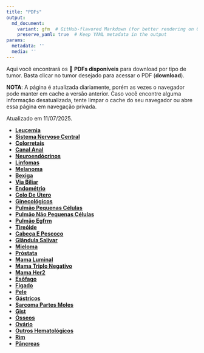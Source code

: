 ```yaml
---
title: "PDFs"
output: 
  md_document:
    variant: gfm  # GitHub-flavored Markdown (for better rendering on GitHub)
    preserve_yaml: true  # Keep YAML metadata in the output
params:
  metadata: ''
  media: ''
---
```


<script async src="https://scripts.simpleanalyticscdn.com/latest.js"></script>

Aqui você encontrará os 📝 **PDFs disponíveis** para download por tipo
de tumor. Basta clicar no tumor desejado para acessar o PDF
(**download**).

**NOTA**: A página é atualizada diariamente, porém as vezes o navegador
pode manter em cache a versão anterior. Caso você encontre alguma
informação desatualizada, tente limpar o cache do seu navegador ou abre
essa página em navegação privada.

Atualizado em 11/07/2025.

- [**Leucemia**](https://coeoralmeds-e768.restdb.io/media/6870a183f63b804800206fb4?download=true)
- [**Sistema Nervoso
  Central**](https://coeoralmeds-e768.restdb.io/media/6870a185f63b804800206fb7?download=true)
- [**Colorretais**](https://coeoralmeds-e768.restdb.io/media/6870a189f63b804800206fbc?download=true)
- [**Canal
  Anal**](https://coeoralmeds-e768.restdb.io/media/6870a18af63b804800206fbe?download=true)
- [**Neuroendócrinos**](https://coeoralmeds-e768.restdb.io/media/6870a18cf63b804800206fc0?download=true)
- [**Linfomas**](https://coeoralmeds-e768.restdb.io/media/6870a18ef63b804800206fc2?download=true)
- [**Melanoma**](https://coeoralmeds-e768.restdb.io/media/6870a18ff63b804800206fc4?download=true)
- [**Bexiga**](https://coeoralmeds-e768.restdb.io/media/6870a191f63b804800206fc5?download=true)
- [**Via
  Biliar**](https://coeoralmeds-e768.restdb.io/media/6870a193f63b804800206fc8?download=true)
- [**Endométrio**](https://coeoralmeds-e768.restdb.io/media/6870a195f63b804800206fce?download=true)
- [**Colo De
  Útero**](https://coeoralmeds-e768.restdb.io/media/6870a196f63b804800206fd0?download=true)
- [**Ginecológicos**](https://coeoralmeds-e768.restdb.io/media/6870a198f63b804800206fd2?download=true)
- [**Pulmão Pequenas
  Células**](https://coeoralmeds-e768.restdb.io/media/6870a19af63b804800206fd4?download=true)
- [**Pulmão Não Pequenas
  Células**](https://coeoralmeds-e768.restdb.io/media/6870a19cf63b804800206fd6?download=true)
- [**Pulmão
  Egfrm**](https://coeoralmeds-e768.restdb.io/media/6870a19df63b804800206fd8?download=true)
- [**Tireóide**](https://coeoralmeds-e768.restdb.io/media/6870a1a1f63b804800206fdc?download=true)
- [**Cabeça E
  Pescoço**](https://coeoralmeds-e768.restdb.io/media/6870a1a3f63b804800206fde?download=true)
- [**Glândula
  Salivar**](https://coeoralmeds-e768.restdb.io/media/6870a1a4f63b804800206fe0?download=true)
- [**Mieloma**](https://coeoralmeds-e768.restdb.io/media/6870a1a6f63b804800206fe2?download=true)
- [**Próstata**](https://coeoralmeds-e768.restdb.io/media/6870a1a8f63b804800206fe4?download=true)
- [**Mama
  Luminal**](https://coeoralmeds-e768.restdb.io/media/6870a1acf63b804800206fe8?download=true)
- [**Mama Triplo
  Negativo**](https://coeoralmeds-e768.restdb.io/media/6870a1adf63b804800206fea?download=true)
- [**Mama
  Her2**](https://coeoralmeds-e768.restdb.io/media/6870a1aff63b804800206fec?download=true)
- [**Esôfago**](https://coeoralmeds-e768.restdb.io/media/6870a1b1f63b804800206fee?download=true)
- [**Fígado**](https://coeoralmeds-e768.restdb.io/media/6870a1b3f63b804800206ff0?download=true)
- [**Pele**](https://coeoralmeds-e768.restdb.io/media/6870a1b4f63b804800206ff2?download=true)
- [**Gástricos**](https://coeoralmeds-e768.restdb.io/media/6870a1b6f63b804800206ff4?download=true)
- [**Sarcoma Partes
  Moles**](https://coeoralmeds-e768.restdb.io/media/6870a1b8f63b804800206ff5?download=true)
- [**Gist**](https://coeoralmeds-e768.restdb.io/media/6870a1baf63b804800206ff8?download=true)
- [**Ósseos**](https://coeoralmeds-e768.restdb.io/media/6870a1bbf63b804800206ffa?download=true)
- [**Ovário**](https://coeoralmeds-e768.restdb.io/media/6870a1bdf63b804800206ffc?download=true)
- [**Outros
  Hematológicos**](https://coeoralmeds-e768.restdb.io/media/6870a1bff63b804800206ffe?download=true)
- [**Rim**](https://coeoralmeds-e768.restdb.io/media/6870a1c1f63b804800207000?download=true)
- [**Pâncreas**](https://coeoralmeds-e768.restdb.io/media/6870a1c2f63b804800207002?download=true)
